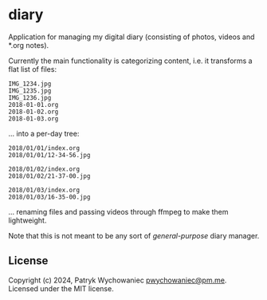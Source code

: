 # diary

Application for managing my digital diary (consisting of photos, videos and
*.org notes).

Currently the main functionality is categorizing content, i.e. it transforms a
flat list of files:

``` 
IMG_1234.jpg
IMG_1235.jpg
IMG_1236.jpg
2018-01-01.org
2018-01-02.org
2018-01-03.org
```

... into a per-day tree:

```
2018/01/01/index.org
2018/01/01/12-34-56.jpg

2018/01/02/index.org
2018/01/02/21-37-00.jpg

2018/01/03/index.org
2018/01/03/16-35-00.jpg
```

... renaming files and passing videos through ffmpeg to make them lightweight.

Note that this is not meant to be any sort of _general-purpose_ diary manager.

## License

Copyright (c) 2024, Patryk Wychowaniec <pwychowaniec@pm.me>.    
Licensed under the MIT license.
